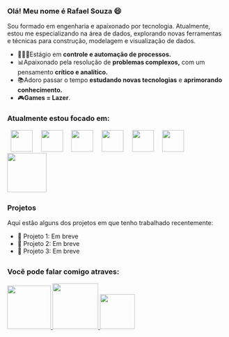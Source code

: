 ### Olá! Meu nome é Rafael Souza 😄
Sou formado em engenharia e apaixonado por tecnologia. Atualmente, estou me especializando na área de dados, explorando novas ferramentas e técnicas para construção, modelagem e visualização de dados.
- 👨🏼‍💻Estágio em **controle e automação de processos.**
- 📊Apaixonado pela resolução de **problemas complexos,** com um pensamento **crítico e analítico.**
- 📚Adoro passar o tempo **estudando novas tecnologias** e **aprimorando conhecimento.**
- 🎮**Games = Lazer**.

### Atualmente estou focado em:
<div display="inline">
&nbsp;&nbsp;<img src="https://cdn.jsdelivr.net/gh/devicons/devicon/icons/python/python-original-wordmark.svg" width="50" />&nbsp;&nbsp;
&nbsp;&nbsp;<img src="https://cdn.jsdelivr.net/gh/devicons/devicon/icons/postgresql/postgresql-original-wordmark.svg" width="50" />&nbsp;&nbsp;
&nbsp;&nbsp;<img src="https://img.icons8.com/?size=100&id=39913&format=png&color=000000" width="50" />&nbsp;&nbsp;
&nbsp;&nbsp;<img src="https://cdn.jsdelivr.net/gh/devicons/devicon/icons/r/r-original.svg" width="50" />&nbsp;&nbsp;
&nbsp;&nbsp;<img src="https://cdn.jsdelivr.net/gh/devicons/devicon/icons/apache/apache-original-wordmark.svg" width="50" />&nbsp;&nbsp;
&nbsp;&nbsp;<img src="https://analyticstraininghub.com/wp-content/uploads/2020/10/icon-tableau.png" width="50" />&nbsp;&nbsp;
&nbsp;&nbsp;<img src="https://logosmarcas.net/wp-content/uploads/2022/02/Power-BI-Simbolo.png" width="90" />&nbsp;&nbsp;
</div>

### Projetos
Aqui estão alguns dos projetos em que tenho trabalhado recentemente:

- 🚀 Projeto 1: Em breve
- 🚀 Projeto 2: Em breve
- 🚀 Projeto 3: Em breve

##

### Você pode falar comigo atraves:
<div display="inline">
  <a href="https://www.linkedin.com/in/rafaelsouzaegq/" >
    <img src="https://img.shields.io/badge/linkedin-%230077B5.svg?style=for-the-badge&logo=linkedin&logoColor=white" width="100" />
  </a>
  
  <a href="https://wa.me/5573981904629" >
    <img src="https://img.shields.io/badge/WhatsApp-25D366?style=for-the-badge&logo=whatsapp&logoColor=white" width="105" />
  </a>

  <a href="mailto:rafasansou1@gmail.com" >
    <img src="https://img.shields.io/badge/Gmail-D14836?style=for-the-badge&logo=gmail&logoColor=white" width="80" />
  </a>
</div>
